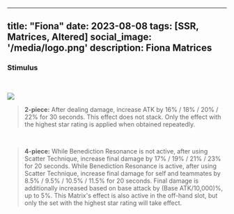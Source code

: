 
---
title: "Fiona"
date: 2023-08-08
tags: [SSR, Matrices, Altered]
social_image: '/media/logo.png'
description: Fiona Matrices
---
### Stimulus
</br>

![](https://telegra.ph/file/87b9e85fe89829ae1bb74.png)


> **2-piece:** After dealing damage, increase ATK by 16% / 18% / 20% / 22% for 30 seconds. This effect does not stack. Only the effect with the highest star rating is applied when obtained repeatedly.
</br>

> **4-piece:** While Benediction Resonance is not active, after using Scatter Technique, increase final damage by 17% / 19% / 21% / 23% for 20 seconds. While Benediction Resonance is active, after using Scatter Technique, increase final damage for self and teammates by 8.5% / 9.5% / 10.5% / 11.5% for 20 seconds. Final damage is additionally increased based on base attack by (Base ATK/10,000)%, up to 5%. This Matrix's effect is also active in the off-hand slot, but only the set with the highest star rating will take effect.